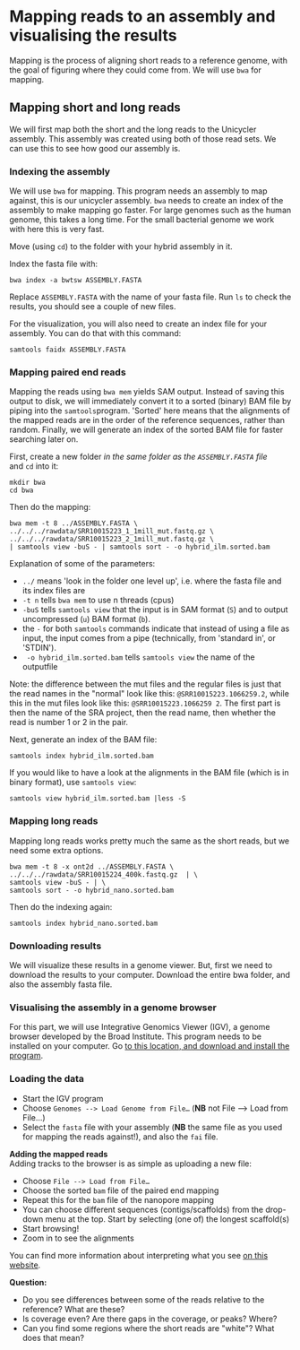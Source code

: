 # Mapping reads to an assembly and visualising the results


Mapping is the process of aligning short reads to a reference genome, with the
goal of figuring where they could come from. We will use `bwa` for mapping.

## Mapping short and long reads

We will first map both the short and the long reads to the Unicycler assembly.
This assembly was created using both of those read sets. We can use this
to see how good our assembly is.


### Indexing the assembly

We will use `bwa` for mapping. This program needs an assembly to
map against, this is our unicycler assembly. `bwa` needs to create an
index of the assembly to make mapping
go faster. For large genomes such as the human genome, this takes a long
time. For the small bacterial genome we work with here this is very fast.

Move (using `cd`) to the folder with your hybrid assembly in it.

Index the fasta file with:

```
bwa index -a bwtsw ASSEMBLY.FASTA
```

Replace `ASSEMBLY.FASTA` with the name of your fasta file. Run `ls` to check
the results, you should see a couple of new files.

For the visualization, you will also need to create an index file for your assembly.
You can do that with this command:

```
samtools faidx ASSEMBLY.FASTA
```



### Mapping paired end reads

Mapping the reads using `bwa mem` yields SAM output. Instead of saving this
output to disk, we will immediately convert it to a sorted (binary) BAM
file by piping into the `samtools`program. 'Sorted' here means that the
alignments of the mapped reads are in the order of the reference sequences,
rather than random. Finally, we will generate an index of the sorted BAM
file for faster searching later on.

First, create a new folder *in the same folder as the `ASSEMBLY.FASTA` file*  
and `cd` into it:

```
mkdir bwa
cd bwa
```
Then do the mapping:

```
bwa mem -t 8 ../ASSEMBLY.FASTA \
../../../rawdata/SRR10015223_1_1mill_mut.fastq.gz \
../../../rawdata/SRR10015223_2_1mill_mut.fastq.gz \
| samtools view -buS - | samtools sort - -o hybrid_ilm.sorted.bam
```

Explanation of some of the parameters:

* `../` means 'look in the folder one level up', i.e. where the fasta file and
its index files are
* `-t n` tells `bwa mem` to use n threads (cpus)
* `-buS` tells `samtools view` that the input is in SAM format (`S`) and to
output uncompressed (`u`) BAM format (`b`).
* the `-` for both `samtools` commands indicate that instead of using a file
as input, the input comes from a pipe (technically, from 'standard in', or
'STDIN').
* ` -o hybrid_ilm.sorted.bam` tells `samtools view` the name of the outputfile

Note: the difference between the mut files and the regular files is just that
the read names in the "normal" look like this: `@SRR10015223.1066259.2`, while
this in the mut files look like this: `@SRR10015223.1066259 2`. The first part
is then the name of the SRA project, then the read name, then whether the read
is number 1 or 2 in the pair.  

Next, generate an index of the BAM file:

```
samtools index hybrid_ilm.sorted.bam
```

If you would like to have a look at the alignments in the BAM file (which is in
binary format), use `samtools view`:

```
samtools view hybrid_ilm.sorted.bam |less -S
```

### Mapping long reads

Mapping long reads works pretty much the same as the short reads, but we
need some extra options.

```
bwa mem -t 8 -x ont2d ../ASSEMBLY.FASTA \
../../../rawdata/SRR10015224_400k.fastq.gz  | \
samtools view -buS - | \
samtools sort - -o hybrid_nano.sorted.bam
```

Then do the indexing again:
```
samtools index hybrid_nano.sorted.bam

```

### Downloading results

We will visualize these results in a genome viewer. But, first we need to
download the results to your computer. Download the entire bwa folder, and
also the assembly fasta file.


### Visualising the assembly in a genome browser

For this part, we will use Integrative Genomics Viewer (IGV), a genome browser
developed by the Broad Institute. This program needs to be installed on your
computer. Go [to this location, and download and install the program](https://software.broadinstitute.org/software/igv/download).

### Loading the data

* Start the IGV program
* Choose `Genomes --> Load Genome from File…` (**NB** not File --> Load from
File...)
* Select the `fasta` file with your assembly (**NB** the same file as you used
for mapping the reads against!), and also the `fai` file.

**Adding the mapped reads**  
Adding tracks to the browser is as simple as uploading a new file:

* Choose `File --> Load from File…`
* Choose the sorted `bam` file of the paired end mapping
* Repeat this for the `bam` file of the nanopore mapping
* You can choose different sequences (contigs/scaffolds) from the drop-down
menu at the top. Start by selecting (one of) the longest scaffold(s)
* Start browsing!
* Zoom in to see the alignments

You can find more information about interpreting what you see
[on this website](http://software.broadinstitute.org/software/igv/PopupMenus#AlignmentTrack).


**Question:**

* Do you see differences between some of the reads relative to the reference?
What are these?
* Is coverage even? Are there gaps in the coverage, or peaks? Where?
* Can you find some regions where the short reads are "white"? What does
that mean?
